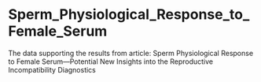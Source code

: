 # Sperm_Physiological_Response_to_Female_Serum
The data supporting the results from article: Sperm Physiological Response to Female Serum—Potential New Insights into the Reproductive Incompatibility Diagnostics
